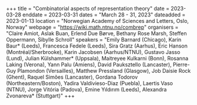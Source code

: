 +++
title = "Combinatorial aspects of representation theory"
date = 2023-03-28
enddate = 2023-03-31
dates = "March 28 - 31, 2023"
dateadded = 2023-01-13
location = "Norwegian Academy of Sciences and Letters, Oslo, Norway"
webpage = "https://wiki.math.ntnu.no/combrep"
organisers = "Claire Amiot, Aslak Buan, Erlend Due Børve, Bethany Rose Marsh, Steffen Oppermann, Sibylle Schroll"
speakers = "Emily Barnard (Chicago), Karin Baur* (Leeds), Francesca Fedele (Leeds), Sira Gratz (Aarhus), Eric Hanson (Montréal/Sherbrooke), Karin Jacobsen (Aarhus/NTNU), Gustavo Jasso (Lund), Julian Külshammer* (Uppsala), Maitreyee Kulkarni (Bonn), Rosanna Laking (Verona), Yann Palu (Amiens), David Pauksztello (Lancaster), Pierre-Guy Plamondon (Versailles), Matthew Pressland (Glasgow), Job Daisie Rock (Ghent), Raquel Simões (Lancaster), Gordana Todorov (Northeastern/Boston), Yadira Valdivieso-Diaz (Puebla), Laertis Vaso (NTNU), Jorge Vitória (Padova), Emine Yıldırım (Leeds), Alexandra Zvonareva* (Stuttgart)"
+++